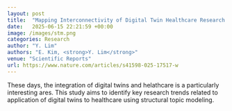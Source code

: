 ```yaml
---
layout: post
title:  "Mapping Interconnectivity of Digital Twin Healthcare Research Themes through Structural Topic Modeling"
date:   2025-06-15 22:21:59 +00:00
image: /images/stm.png
categories: Research
author: "Y. Lim"
authors: "E. Kim, <strong>Y. Lim</strong>"
venue: "Scientific Reports"
url: https://www.nature.com/articles/s41598-025-17517-w
---
```

These days, the integration of digital twins and helathcare is a particularly interesting ares. This study aims to identify key research trends related to application of digital twins to healthcare using structural topic modeling.